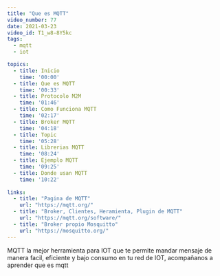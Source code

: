 ```yaml
---
title: "Que es MQTT"
video_number: 77
date: 2021-03-23
video_id: T1_w8-8Y5kc
tags:
  - mqtt
  - iot

topics:
  - title: Inicio
    time: '00:00'
  - title: Que es MQTT
    time: '00:33'
  - title: Protocolo M2M
    time: '01:46'
  - title: Como Funciona MQTT
    time: '02:17'
  - title: Broker MQTT
    time: '04:18'
  - title: Topic
    time: '05:28'
  - title: Librerias MQTT
    time: '08:24'
  - title: Ejemplo MQTT
    time: '09:25'
  - title: Donde usan MQTT
    time: '10:22'
  
links:
  - title: "Pagina de MQTT"
    url: "https://mqtt.org/"
  - title: "Broker, Clientes, Heramienta, Plugin de MQTT"
    url: "https://mqtt.org/software/"
  - title: "Broker propio Mosquitto"
    url: "https://mosquitto.org/"
---
```


MQTT la mejor herramienta para IOT que te permite mandar mensaje de manera facil, eficiente y bajo consumo en tu red de IOT, acompañanos a aprender que es mqtt

